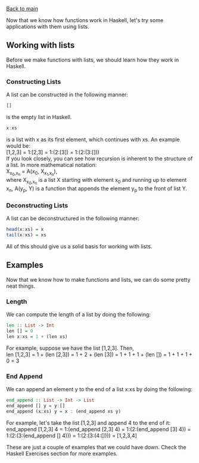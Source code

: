 [Back to main](https://jd-anabi.github.io/functional-programming/)  

Now that we know how functions work in Haskell, let's try some applications with them using lists.  

## Working with lists
Before we make functions with lists, we should learn how they work in Haskell.  
### Constructing Lists
A list can be constructed in the following manner:
```Haskell
[]
```
is the empty list in Haskell.
```Haskell
x:xs
```
is a list with x as its first element, which continues with xs. An example would be:  
[1,2,3] = 1:[2,3] = 1:(2:[3]) = 1:(2:(3:[]))  
If you look closely, you can see how recursion is inherent to the structure of a list. 
In more mathematical notation:  
X<sub>x<sub>0</sub>,x<sub>n</sub></sub> = A(x<sub>0</sub>, X<sub>x<sub>1</sub>,x<sub>n</sub></sub>),  
where 
X<sub>x<sub>0</sub>,x<sub>n</sub></sub> is a list X starting with element x<sub>0</sub> and 
running up to element x<sub>n</sub>, A(y<sub>p</sub>, Y) is a function that appends the element y<sub>p</sub> to the front of list Y.  
### Deconstructing Lists
A list can be deconstructured in the following manner:
```Haskell
head(x:xs) = x
tail(x:xs) = xs
```
All of this should give us a solid basis for working with lists.

## Examples
Now that we know how to make functions and lists, we can do some pretty neat things.
### Length
We can compute the length of a list by doing the following:
```Haskell
len :: List -> Int
len [] = 0
len x:xs = 1 + (len xs)
```
For example, suppose we have the list [1,2,3]. Then,  
len [1,2,3] = 1 + (len [2,3]) = 1 + 2 + (len [3]) = 1 + 1 + 1 + (len []) = 1 + 1 + 1 + 0 = 3  
### End Append
We can append an element y to the end of a list x:xs by doing the following:
```Haskell
end_append :: List -> Int -> List
end_append [] y = y:[]
end_append (x:xs) y = x : (end_append xs y)
```
For example, let's take the list [1,2,3] and append 4 to the end of it:
end_append [1,2,3] 4 = 1:(end_append [2,3] 4) = 1:(2:(end_append [3] 4)) = 1:(2:(3:(end_append [] 4))) = 1:(2:(3:(4:[]))) = [1,2,3,4]  

These are just a couple of examples that we could have down. Check the Haskell Exercises section for more examples.
